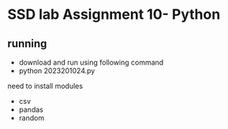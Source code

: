 # SSD lab Assignment 10- Python

## running
- download and run using following command
- python 2023201024.py

need to install modules
- csv
- pandas
- random